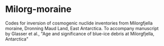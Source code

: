 # Milorg-moraine
Codes for inversion of cosmogenic nuclide inventories from Milorgfjella moraine, Dronning Maud Land, East Antarctica.
To accompany manuscript by Glasser et al., "Age and significance of blue-ice debris at Milorgfjella, Antarctica"
